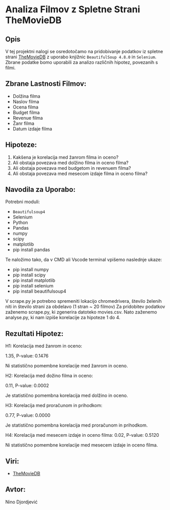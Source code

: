 # **Analiza Filmov z Spletne Strani TheMovieDB**

## **Opis**
V tej projektni nalogi se osredotočamo na pridobivanje podatkov iz spletne strani [TheMovieDB](https://www.themoviedb.org/) z uporabo knjižnic `BeautifulSoup 4.8.0` in `Selenium`. Zbrane podatke bomo uporabili za analizo različnih hipotez, povezanih s filmi.

## **Zbrane Lastnosti Filmov:**
- Dolžina filma
- Naslov filma
- Ocena filma
- Budget filma
- Revenue filma
- Žanr filma
- Datum izdaje filma

## **Hipoteze:**
1. Kakšena je korelacija med žanrom filma in oceno?
2. Ali obstaja povezava med dolžino filma in oceno filma?
3. Ali obstaja povezava med budgetom in revenuem filma?
4. Ali obstaja povezava med mesecom izdaje filma in oceno filma?

## **Navodila za Uporabo:**
Potrebni moduli: 
- `Beautifulsoup4` 
- Selenium 
- Python
- Pandas
- numpy
- scipy
- matplotlib
- pip install pandas

  
Te naložimo tako, da v CMD ali Vscode terminal vpišemo naslednje ukaze:
- pip install numpy
- pip install scipy
- pip install matplotlib
- pip install selenium
- pip install beautifulsoup4

  
V scrape.py je potrebno spremeniti lokacijo chromedrivera, število želenih niti in število strani za obdelavo (1 stran ~ 20 filmov)
Za pridobitev podatkov zaženemo scrape.py, ki zgenerira datoteko movies.csv.
Nato zaženemo analyse.py, ki nam izpiše korelacije za hipoteze 1 do 4.

## **Rezultati Hipotez:**


H1: Korelacija med žanrom in oceno: 

1.35, P-value: 0.1476


Ni statistično pomembne korelacije med žanrom in oceno.


H2: Korelacija med dožino filma in oceno: 

0.11, P-value: 0.0002


Je statistično pomembna korelacija med dolžino in oceno.


H3: Korelacija med proračunom in prihodkom: 

0.77, P-value: 0.0000


Je statistično pomembna korelacija med proračunom in prihodkom.


H4: Korelacija med mesecem izdaje in oceno filma: 0.02, P-value: 0.5120


Ni statistično pomembne korelacije med mesecem izdaje in oceno filma.


   

## **Viri:**
- [TheMovieDB](https://www.themoviedb.org/)

## **Avtor:**
Nino Djordjević
